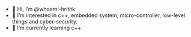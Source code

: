 - 👋 Hi, I’m @whoami-hrititk
- 👀 I’m interested in c++, embedded system, micro-controller, low-level things and cyber-security.
- 🌱 I’m currently learning c++

<!---
whoami-hrititk/whoami-hrititk is a ✨ special ✨ repository because its `README.md` (this file) appears on your GitHub profile.
You can click the Preview link to take a look at your changes.
--->
